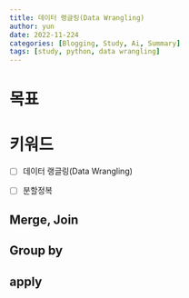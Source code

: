 ```yaml
---
title: 데이터 랭글링(Data Wrangling)
author: yun
date: 2022-11-224
categories: [Blogging, Study, Ai, Summary]
tags: [study, python, data wrangling]
---
```


# 목표


# 키워드
- [ ] 데이터 랭글링(Data Wrangling)
- [ ] 분할정복



## Merge, Join


## Group by

## apply


                         
